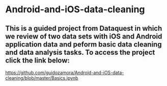 # Android-and-iOS-data-cleaning

## This is a guided project from Dataquest in which we review of two data sets with iOS and Android application data and peform basic data cleaning and data analysis tasks. To access the project click the link below:

https://github.com/guidozamora/Android-and-iOS-data-cleaning/blob/master/Basics.ipynb
